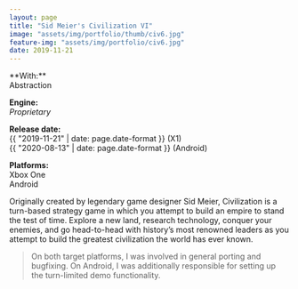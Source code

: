 ```yaml
---
layout: page
title: "Sid Meier's Civilization VI"
image: "assets/img/portfolio/thumb/civ6.jpg"
feature-img: "assets/img/portfolio/civ6.jpg"
date: 2019-11-21
---
```

<div class="portfolio-page-right" markdown="1">
**With:**<br>Abstraction

**Engine:**<br>*Proprietary*

**Release date:**<br>{{ "2019-11-21" | date: page.date-format }} (X1)<br>{{ "2020-08-13" | date: page.date-format }} (Android)

**Platforms:**<br>Xbox One<br>Android
</div>
<div class="portfolio-page-left" markdown="1">
Originally created by legendary game designer Sid Meier, Civilization is a turn-based strategy game in which you attempt to build an empire to stand the test of time.
Explore a new land, research technology, conquer your enemies, and go head-to-head with history’s most renowned leaders as you attempt to build the greatest civilization the world has ever known.

> On both target platforms, I was involved in general porting and bugfixing. On Android, I was additionally responsible for setting up the turn-limited demo functionality.
</div>